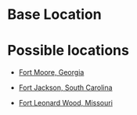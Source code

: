 # Base Location

# Possible locations

- [Fort Moore, Georgia](https://www.moore.army.mil)

- [Fort Jackson, South Carolina](https://installations.militaryonesource.mil/in-depth-overview/fort-jackson)

- [Fort Leonard Wood, Missouri](https://installations.militaryonesource.mil/in-depth-overview/fort-leonard-wood)